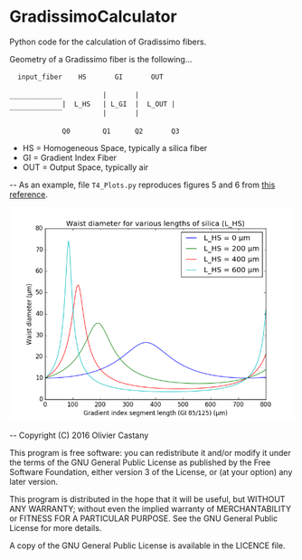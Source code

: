 GradissimoCalculator
====================

Python code for the calculation of Gradissimo fibers.

Geometry of a Gradissimo fiber is the following...
        
      input_fiber    HS       GI       OUT
        
    _____________          |       |         
                 |  L_HS   | L_GI  |  L_OUT | 
    ‾‾‾‾‾‾‾‾‾‾‾‾‾          |       |       
                         
                 Q0        Q1      Q2       Q3

* HS = Homogeneous Space, typically a silica fiber
* GI = Gradient Index Fiber
* OUT = Output Space, typically air

--
As an example, file `T4_Plots.py` reproduces figures 5 and 6 from [this reference][1].

![Reproducing figure 5 from reference 1](examples/figure/ref_1_figure_5.png)

[1]: https://www.osapublishing.org/jlt/abstract.cfm?uri=jlt-17-5-924

-- 
Copyright (C) 2016 Olivier Castany

This program is free software: you can redistribute it and/or modify
it under the terms of the GNU General Public License as published by
the Free Software Foundation, either version 3 of the License, or
(at your option) any later version.

This program is distributed in the hope that it will be useful,
but WITHOUT ANY WARRANTY; without even the implied warranty of
MERCHANTABILITY or FITNESS FOR A PARTICULAR PURPOSE.  See the
GNU General Public License for more details.

A copy of the GNU General Public License is available in the LICENCE file.

